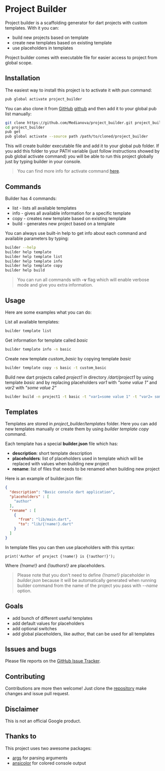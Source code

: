 # Project Builder
Project builder is a scaffolding generator for dart projects with custom templates. With it you can:

- build new projects based on template
- create new templates based on existing template
- use placeholders in templates

Project builder comes with executable file for easier access to project from global scope.

## Installation
The easiest way to install this project is to activate it with pun command:

```sh
pub global activate project_builder
```

You can also clone it from [GitHub] [github] and then add it to your global pub list manually:

```sh
git clone https://github.com/Medianova/project_builder.git project_builder
cd project_builder
pub get
pub global activate --source path /path/to/cloned/project_builder
```

This will create builder executable file and add it to your global pub folder. If you add this folder to your PATH variable (just follow instructions showed by pub global activate command) you will be able to run this project globally just by typing builder in your console.

> You can find more info for activate command [here][pubActivate].

## Commands
Builder has 4 commands:

- list - lists all available templates
- info - gives all available information for a specific template
- copy - creates new template based on existing template
- build - generates new project based on a template

You can always use built-in help to get info about each command and available parameters by typing:

```sh
builder --help
builder help template
builder help template list
builder help template info
builder help template copy
builder help build
```

> You can run all commands with **-v** flag which will enable verbose mode and give you extra information.

## Usage
Here are some examples what you can do:

List all available templates:
```sh
builder template list
```

Get information for template called *basic*
```sh
builder template info -n basic
```

Create new template *custom_basic* by copying template *basic*
```sh
builder template copy -s basic -t custom_basic
```

Build new dart projects called *project1* in directory */dart/project1* by using template *basic* and by replacing placeholders *var1* with *"some value 1"* and *var2* with *"some value 2"*
```sh
builder build -n project1 -t basic -t "var1=some value 1" -t "var2= some value 2" -d "/dart/"
```

## Templates
Templates are stored in *project_builder/templates* folder. Here you can add new templates manually or create them by using *builder template copy* command.

Each template has a special **builder.json** file which has:

* **description**: short template description
* **placeholders**: list of placeholders used in template which will be replaced with values when building new project
* **rename**: list of files that needs to be renamed when building new project

Here is an example of builder.json file:

```json
{
  "description": "Basic console dart application",
  "placeholders" : [
    "author"
  ],
  "rename" : [
    {
      "from": "lib/main.dart",
      "to": "lib/{!name!}.dart"
    }
  ]
}
```

In template files you can then use placeholders with this syntax:

```
print('Author of project {!name!} is {!author!}');
```

Where *{!name!}* and *{!authors!}* are placeholders.

> Please note that you don't need to define *{!name!}* placeholder in *builder.json* because it will be automatically generated when running builder command from the name of the project you pass with *--name* option.

## Goals
* add bunch of different useful templates
* add default values for placeholders
* add optional switches
* add global placeholders, like author, that can be used for all templates

## Issues and bugs
Please file reports on the [GitHub Issue Tracker][issueTracker].

## Contributing
Contributions are more then welcome! Just clone the [repository][github] make changes and issue pull request.

## Disclaimer
This is not an official Google product.

## Thanks to
This project uses two awesome packages:

* [args][argsLink] for parsing arguments
* [ansicolor][ansicolorLink] for colored console output

[github]: <https://github.com/Medianova/project_builder>
[issueTracker]: <https://github.com/Medianova/project_builder/issues>
[pubActivate]: <https://www.dartlang.org/tools/pub/cmd/pub-global.html>
[argsLink]: <https://pub.dartlang.org/packages/args>
[ansicolorLink]: <https://pub.dartlang.org/packages/ansicolor>
